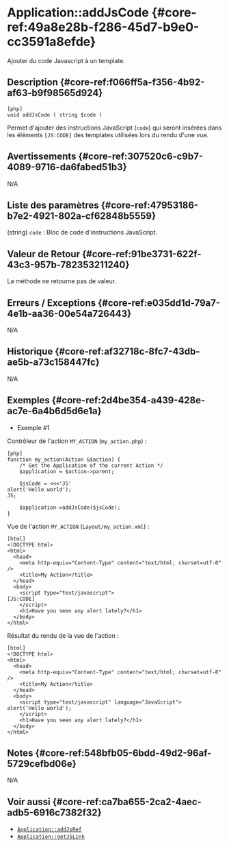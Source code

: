 # Application::addJsCode {#core-ref:49a8e28b-f286-45d7-b9e0-cc3591a8efde}

<div class="short-description">
Ajouter du code Javascript à un template.
</div>

<!-- <div class="applicability"></div> -->

## Description {#core-ref:f066ff5a-f356-4b92-af63-b9f98565d924}


    [php]
    void addJsCode ( string $code )

Permet d'ajouter des instructions JavaScript (`code`) qui seront insérées dans les éléments `[JS:CODE]` des templates utilisées lors du rendu d'une vue.

## Avertissements {#core-ref:307520c6-c9b7-4089-9716-da6fabed51b3}

N/A

## Liste des paramètres {#core-ref:47953186-b7e2-4921-802a-cf62848b5559}

(string) `code`
:   Bloc de code d'instructions JavaScript.

## Valeur de Retour {#core-ref:91be3731-622f-43c3-957b-782353211240}

La méthode ne retourne pas de valeur.

## Erreurs / Exceptions {#core-ref:e035dd1d-79a7-4e1b-aa36-00e54a726443}

N/A

## Historique {#core-ref:af32718c-8fc7-43db-ae5b-a73c158447fc}

N/A

## Exemples {#core-ref:2d4be354-a439-428e-ac7e-6a4b6d5d6e1a}

- Exemple #1

Contrôleur de l'action `MY_ACTION` (`my_action.php`) :


    [php]
    function my_action(Action &$action) {
        /* Get the Application of the current Action */
        $application = $action->parent;

        $jsCode = <<<'JS'
    alert('Hello world');
    JS;

        $application->addJsCode($jsCode);
    }

Vue de l'action `MY_ACTION` (`Layout/my_action.xml`) :


    [html]
    <!DOCTYPE html>
    <html>
      <head>
        <meta http-equiv="Content-Type" content="text/html; charset=utf-8" />
        <title>My Action</title>
      </head>
      <body>
        <script type="text/javascript">
    [JS:CODE]
        </script>
        <h1>Have you seen any alert lately?</h1>
      </body>
    </html>


Résultat du rendu de la vue de l'action :


    [html]
    <!DOCTYPE html>
    <html>
      <head>
        <meta http-equiv="Content-Type" content="text/html; charset=utf-8" />
        <title>My Action</title>
      </head>
      <body>
        <script type="text/javascript" language="JavaScript">
    alert('Hello world');
        </script>
        <h1>Have you seen any alert lately?</h1>
      </body>
    </html>

## Notes {#core-ref:548bfb05-6bdd-49d2-96af-5729cefbd06e}

N/A

## Voir aussi {#core-ref:ca7ba655-2ca2-4aec-adb5-6916c7382f32}

- [`Application::addJsRef`](#core-ref:B4B041AA-2649-498D-ACE7-52131053C7DB)
- [`Application::getJSLink`](#core-ref:95056B5D-5002-4A5D-BC26-31595FAD9AFD)
